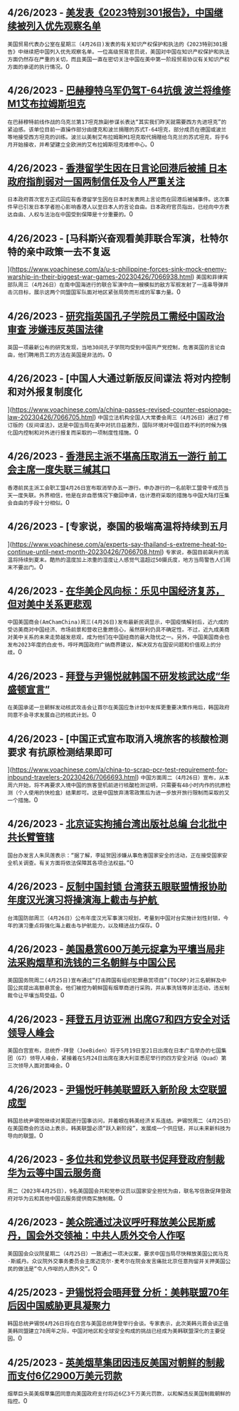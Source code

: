 
  ## 4/26/2023 - [美发表《2023特别301报告》，中国继续被列入优先观察名单](https://www.voachinese.com/a/us-china-intellectural-property-special-301-report-20230426/7067468.html)
 ```美国贸易代表办公室在星期三（4月26日)发表的有关知识产权保护和执法的《2023特别301报告》中继续把中国列入优先观察名单。一位高级贸易官员说，美国对中国在知识产权保护和执法方面仍然存在严重的关切，而且美国一直在密切关注中国在美中第一阶段贸易协议有关知识产权方面的承诺的执行情况。```0
  ## 4/26/2023 - [巴赫穆特乌军仍驾T-64抗俄  波兰将维修M1艾布拉姆斯坦克](https://www.voachinese.com/a/ukrainian-t-64-tanks-fight-near-bakhmut-amid-poland-receiving-abrams-tanks-20230427/7067492.html)
 ```在巴赫穆特前线作战的乌克兰第17坦克旅副参谋长表达“其实我们昨天就需要西方先进坦克”的紧迫感。该单位目前一直操作部分由捷克和波兰捐赠的苏式T-64坦克，部分成员在德国或波兰等地接受西方坦克的训练。波兰以美制艾布拉姆斯M1坦克取代捐赠给乌克兰的苏式坦克，将于6月开始接收，并希望建立全欧洲的艾布拉姆斯坦克维修中心。```0
  ## 4/26/2023 - [香港留学生因在日言论回港后被捕 日本政府指削弱对一国两制信任及令人严重关注](https://www.voachinese.com/a/arrest-of-hong-kong-student-for-speech-in-japan-harms-trust-in-one-country-two-systems-japanese-government-20230426/7067313.html)
 ```日本政府首次官方正式回应有香港留学生因在日本时发表网上言论而在回港后被捕事件。这次事件早已引发日本学者担心影响香港人以至日本人的言论自由。日本政府官员指出，已经向中方表达自由、人权与法治在中国受到保障是十分重要的。```0
  ## 4/26/2023 - [马科斯兴奋观看美菲联合军演，杜特尔特的亲中政策一去不复返

](https://www.voachinese.com/a/u-s-philippine-forces-sink-mock-enemy-warship-in-their-biggest-war-games-20230426/7066938.html)
 ```美国和菲律宾部队周三（4月26日）在南中国海进行的联合军演中向一艘模拟的敌方军舰发射了一连串导弹并击沉目标，展示这两个同盟国军队面对地区紧张局势而形成的军事力量。```0
  ## 4/26/2023 - [研究指英国孔子学院员工需经中国政治审查 涉嫌违反英国法律](https://www.voachinese.com/a/uk-research-says-confucius-staff-were-politically-vetted-by-china-which-could-be-illegal-practice-in-uk-20230426/7067173.html)
 ```英国一项最新公布的研究发现，当地30间孔子学院均受到中国共产党控制，危害英国的言论自由，他们聘用员工的方法在英国是非法的。```0
  ## 4/26/2023 - [中国人大通过新版反间谍法 将对内控制和对外报复制度化



](https://www.voachinese.com/a/china-passes-revised-counter-espionage-law-20230426/7066705.html)
 ```中国立法机构全国人大常委会周三（4月26日）通过了修订版的《反间谍法》，这是中国当局在美中对抗日益激烈，国际环境对中国日趋不利的时候为强化国内控制和对外进行报复而采取的一项制度性措施。```0
  ## 4/26/2023 - [香港民主派不堪高压取消五一游行 前工会主席一度失联三缄其口](https://www.voachinese.com/a/hong-kong-labor-day-march-cancelled-after-organizer-gone-missing/7066981.html)
 ```香港前民主派工会职工盟4月26日宣布取消举办五一游行。申办游行的一名前职工盟骨干成员当天一度失联。外界相信，他是在非自愿情况下撤回申请，估计港府采取的措施与中国大陆打压集会自由的手段十分相似。```0
  ## 4/26/2023 - [专家说，泰国的极端高温将持续到五月

](https://www.voachinese.com/a/experts-say-thailand-s-extreme-heat-to-continue-until-next-month-20230426/7066708.html)
 ```专家说，泰国目前飙升的高温将持续到夏末。酷热的温度加上浓重的湿度让人感觉气温超过50摄氏度，地方当局警告人们周末不要出门。```0
  ## 4/26/2023 - [在华美企风向标：乐见中国经济复苏，但对美中关系更悲观](https://www.voachinese.com/a/amcham-china-s-april-flash-survey-and-2023-white-paper-20230426/7066804.html)
 ```中国美国商会(AmChamChina)周三(4月26日)发布最新民调显示，中国疫情解封后，近六成的受访美商对中国经济、市场前景和营收已重燃信心，虽然获利仍具不确定性。不过，近九成美商对美中关系的未来走势越发悲观，成为他们在中国经商的最大隐忧之一。另外，中国美国商会也发布2023年度的白皮书，呼吁两国政府广纳商界建议，解决双方在国安问题和价值观上的分歧。```0
  ## 4/26/2023 - [拜登与尹锡悦就韩国不研发核武达成“华盛顿宣言”](https://www.voachinese.com/a/washington-declaration-allows-seoul-greater-role-in-u-s-contingency-planning-20230426/7066839.html)
 ```在美国承诺一旦朝鲜发动核武攻击会让首尔在美国应急计划中发挥更重要决策作用后，韩国政府同意不会寻求发展自己的核武计划。```0
  ## 4/26/2023 - [中国正式宣布取消入境旅客的核酸检测要求 有抗原检测结果即可



](https://www.voachinese.com/a/china-to-scrap-pcr-test-requirement-for-inbound-travelers-20230426/7066693.html)
 ```中国方面周二（4月26日）宣布，从本周六开始，将不再要求入境中国的旅客登机前进行核酸检测证明，只需要有48小时内作的抗原检测（个人使用的快检盒）结果即可。这是中国放弃清零政策后为进一步放开旅行限制而采取的又一个措施。```0
  ## 4/26/2023 - [北京证实拘捕台湾出版社总编 台北批中共长臂管辖](https://www.voachinese.com/a/beijing-confirms-detaining-taiwan-book-editor-20230426/7066642.html)
 ```国台办发言人朱凤莲表示：“据了解，李延贺因涉嫌从事危害国家安全的活动，正在接受国家安全机关调查。有关方面将依法保障其各项合法权益。”```0
  ## 4/26/2023 - [反制中国封锁 台湾获五眼联盟情报协助 年度汉光演习将操演海上截击与护航 ](https://www.voachinese.com/a/taiwan-announces-annual-military-exercises-20230426/7066615.html)
 ```台湾国防部周三（4月26日）公布年度汉光军事演习规划，考量到中国对台实施计划性封锁，今年的演习重点将强化海上截击与护航能力，以及精进战力保存。```0
  ## 4/26/2023 - [美国悬赏600万美元捉拿为平壤当局非法采购烟草和洗钱的三名朝鲜与中国公民](https://www.voachinese.com/a/us-seeks-to-arrest-chinese-and-north-koreans-for-sanction-violations-20230426/7066611.html)
 ```美国国务院周二(4月25日)宣布通过“打击跨国有组织犯罪悬赏项目”(TOCRP)对三名朝鲜及中国公民提出高额悬赏金。他们被控为朝鲜国有烟草商进行采购，并从事洗钱等非法活动，违反制裁令让平壤当局受益。```0
  ## 4/26/2023 - [拜登五月访亚洲 出席G7和四方安全对话领导人峰会](https://www.voachinese.com/a/biden-to-visit-asia-in-may-20230426/7066584.html)
 ```美国白宫宣布，总统乔·拜登（JoeBiden）将于5月19日至21日出席在日本广岛举办的七国集团（G7）领导人峰会，紧接着在5月24日出席在澳大利亚悉尼举行的四方安全对话（Quad）第三次领导人面对面峰会。```0
  ## 4/26/2023 - [尹锡悦吁韩美联盟跃入新阶段 太空联盟成型](https://www.voachinese.com/a/south-korea-president-us-alliance-new-phases-20230426/7066578.html)
 ```韩国总统尹锡悦继续对美国进行国事访问，并着眼在韩美经济关系连结。尹锡悦周二（4月25日）在美国商会的活动上表示，韩美联盟必须“跃入新阶段”，发展成一个供应链，并以未来新科技为导向的联盟。```0
  ## 4/26/2023 - [多位共和党参议员联书促拜登政府制裁华为云等中国云服务商](https://www.voachinese.com/a/us-senators-urge-biden-admin-to-sanction-chinese-cloud-providers-20230426/7066568.html)
 ```周二（2023年4月25日），9名美国国会共和党参议员以国家安全担忧为由，联名写信敦促拜登政府对华为云和其他中国云服务提供商实施制裁。```0
  ## 4/26/2023 - [美众院通过决议呼吁释放美公民斯威丹，国会外交领袖：中共人质外交令人作呕](https://www.voachinese.com/a/us-house-passes-resolution-swidan-20230425/7066475.html)
 ```美国国会众议院星期二（4月25日）一致通过一项决议案，要求中国当局尽快释放美国公民马克·斯威丹。众议院外交事务委员会主席迈克尔·麦考尔在院会发言痛批北京任意拘留并关押美国公民的做法是“令人作呕的人质外交”。```0
  ## 4/25/2023 - [尹锡悦将会晤拜登 分析：美韩联盟70年后因中国威胁更具凝聚力](https://www.voachinese.com/a/us-rok-summit-preview-20230425/7065949.html)
 ```韩国总统尹锡悦4月26日将在白宫与美国总统拜登举行会谈。专家表示，此次美韩元首会谈正值美韩同盟建立70周年之际，中国对地区和全球安全构成的挑战已经成为美韩联盟深化的主要促因。```0
  ## 4/25/2023 - [英美烟草集团因违反美国对朝鲜的制裁而支付6亿2900万美元罚款](https://www.voachinese.com/a/bat-fined-for-violating-us-sanctions-20230425/7066091.html)
 ```烟草巨头英美烟草集团同意向美国政府支付将近6亿3千万美元罚款，以和解违反美国制裁朝鲜的指控。```0